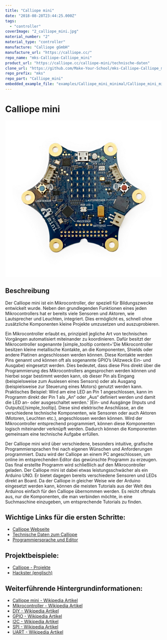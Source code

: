 ```yaml
---
title: "Calliope mini"
date: "2018-08-28T23:44:25.000Z"
tags: 
  - "controller"
coverImage: "2_calliope_mini.jpg"
material_number: "2"
material_type: "controller"
manufacture: "Calliope gGmbH"
manufacture_url: "https://calliope.cc/"
repo_name: "mks-Calliope-Calliope_mini"
product_url: "https://calliope.cc/calliope-mini/technische-daten"
clone_url: "https://github.com/Make-Your-School/mks-Calliope-Calliope_mini.git"
repo_prefix: "mks"
repo_part: "Calliope_mini"
embedded_example_file: "examples/Calliope_mini_minimal/Calliope_mini_minimal.ino"
---
```



# Calliope mini

![Calliope mini](./2_calliope_mini.jpg)

## Beschreibung
Der Calliope mini ist ein Mikrocontroller, der speziell für Bildungszwecke entwickelt wurde. Neben den grundlegenden Funktionen eines jeden Mikrocontrollers hat er bereits viele Sensoren und Aktoren, wie Lautsprecher und Leuchten, integriert. Dies ermöglicht es, schnell ohne zusätzliche Komponenten kleine Projekte umzusetzen und auszuprobieren.

Ein Mikrocontroller erlaubt es, prinzipiell jegliche Art von technischen Vorgängen automatisiert miteinander zu koordinieren. Dafür besitzt der Mikrocontroller sogenannte \[simple\_tooltip content='Die Mikrocontroller besitzen kleine metallische Kontakte, an die Komponenten, Shields oder andere Platinen angeschlossen werden können. Diese Kontakte werden Pins genannt und können oft als sogenannte GPIO’s (Allzweck Ein- und Ausgabe) eingesetzt werden. Dies bedeutet, dass diese Pins direkt über die Programmierung des Mikrocontrollers angesprochen werden können und hierbei sogar bestimmt werden kann, ob dieser Pin als Eingang (beispielsweise zum Auslesen eines Sensors) oder als Ausgang (beispielsweise zur Steuerung eines Motors) genutzt werden kann. Praktisches Beispiel: Wird am eine LED an Pin 1 angeschlossen, kann im Programm direkt der Pin 1 als „An“ oder „Aus“ definiert werden und damit die LED an- oder ausgeschaltet werden.' \]Ein- und Ausgänge (Inputs und Outputs)\[/simple\_tooltip\]. Diese sind elektrische Anschlüsse, an die verschiedene technische Komponenten, wie Sensoren oder auch Aktoren (Motoren, Leuchten etc.), angeschlossen werden können. Wird der Mikrocontroller entsprechend programmiert, können diese Komponenten logisch miteinander verknüpft werden. Dadurch können die Komponenten gemeinsam eine technische Aufgabe erfüllen.

Der Calliope mini wird über verschiedene, besonders intuitive, grafische Programmiersprachen frei nach eigenen Wünschen und Anforderungen programmiert. Dazu wird der Calliope an einem PC angeschlossen, um online im entsprechenden Editor das gewünschte Programm zu erzeugen. Das final erstellte Programm wird schließlich auf den Mikrocontroller geladen. Der Calliope mini ist dabei etwas leistungsschwächer als ein Arduino UNO. Er bietet dagegen bereits verschiedene Sensoren und LEDs direkt an Board. Da der Calliope in gleicher Weise wie der Arduino eingesetzt werden kann, können die meisten Tutorials aus der Welt des Arduinos einfach für den Calliope übernommen werden. Es reicht oftmals aus, nur die Komponenten, die man verbinden möchte, in eine Suchmaschine einzugeben, um entsprechende Tutorials zu finden.


<!-- infolist -->
## Wichtige Links für die ersten Schritte:

- [Calliope Webseite](https://calliope.cc/)
- [Technische Daten zum Calliope](https://calliope.cc/calliope-mini/technische-daten)
- [Programmiersprache und Editor](https://calliope.cc/los-geht-s/editor)

## Projektbeispiele:

- [Calliope - Projekte](https://calliope.cc/projekte)
- [Hackster (englisch)](https://www.hackster.io/calliope-mini)

## Weiterführende Hintergrundinformationen:

- [Calliope mini - Wikipedia Artikel](https://de.wikipedia.org/wiki/Calliope_mini)
- [Mikrocontroller - Wikipedia Artikel](https://de.wikipedia.org/wiki/Mikrocontroller)
- [DIY - Wikipedia Artikel](https://de.wikipedia.org/wiki/Do_it_yourself)
- [GPIO - Wikipedia Artikel](https://de.wikipedia.org/wiki/Allzweckeingabe/-ausgabe)
- [I2C - Wikipedia Artikel](https://de.wikipedia.org/wiki/I%C2%B2C)
- [SPI - Wikipedia Artikel](https://de.wikipedia.org/wiki/Serial_Peripheral_Interface)
- [UART - Wikipedia Artikel](https://de.wikipedia.org/wiki/Universal_Asynchronous_Receiver_Transmitter)

